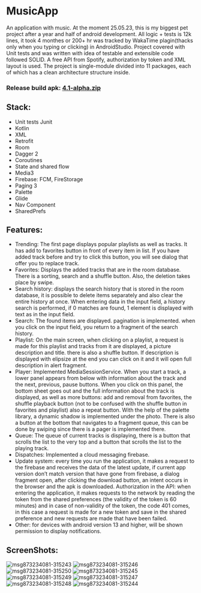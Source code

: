 # MusicApp

An application with music. At the moment 25.05.23, this is my biggest pet project after a year and half of android development. All logic + tests is 12k lines, it took 4 monthes  or 200+ hr was tracked by WakaTime plagin(thacks only when you typing or clicking) in AndroidStudio. Project covered with Unit tests and was written with idea of testable and extensible code followed SOLID. A free API from Spotify, authorization by token and XML layout is used. The project is single-module divided into 11 packages, each of which has a clean architecture structure inside.

### Release build apk: [4.1-alpha.zip](https://github.com/BoikoIlya/MusicApp/files/11568281/4.1-alpha.zip)


## Stack:
- Unit tests Junit
- Kotlin
- XML
- Retrofit
- Room
- Dagger 2
- Coroutines
- State and shared flow
- Media3
- Firebase: FCM, FireStorage
- Paging 3
- Palette
- Glide
- Nav Component
- SharedPrefs

## Features:
- Trending: The first page displays popular playlists as well as tracks. It has add to favorites button in front of every item in list. If you have added track before and try to click this button, you will see dialog that offer you to replace track.   
- Favorites: Displays the added tracks that are in the room database. There is a sorting, search and a shuffle button. Also, the deletion takes place by swipe.
- Search history: displays the search history that is stored in the room database, it is possible to delete items separately and also clear the entire history at once. When entering data in the input field, a history search is performed, if 0 matches are found, 1 element is displayed with text as in the input field.
- Search: The found items are displayed. pagination is implemented. when you click on the input field, you return to a fragment of the search history.
- Playlist: On the main screen, when clicking on a playlist, a request is made for this playlist and tracks from it are displayed, a picture description and title. there is also a shuffle button. If description is displayed with elipsize at the end you can click on it and it will open full description in alert fragment.
- Player: Implemented MediaSessionService. When you start a track, a lower panel appears from below with information about the track and the next, previous, pause buttons. When you click on this panel, the bottom sheet goes out and the full information about the track is displayed, as well as more buttons: add and removal from favorites, the shuffle playback button (not to be confused with the shuffle button in favorites and playlist) also a repeat button. With the help of the palette library, a dynamic shadow is implemented under the photo. There is also a button at the bottom that navigates to a fragment queue, this can be done by swiping since there is a pager is implemented there.
- Queue: The queue of current tracks is displaying, there is a button that scrolls the list to the very top and a button that scrolls the list to the playing track.
- Dispatches: Implemented a cloud messaging firebase.
- Update system: every time you run the application, it makes a request to the firebase and receives the data of the latest update, if current app version don’t match version that have gone from firebase, a dialog fragment open, after clicking the download button, an intent occurs in the browser and the apk is downloaded.
Authorization in the API: when entering the application, it makes requests to the network by reading the token from the shared preferences (the validity of the token is 60 minutes) and in case of non-validity of the token, the code 401 comes, in this case a request is made for a new token and save in the shared preference and new requests are made that have been failed.
- Other: for devices with android version 13 and higher, will be shown permission to display notifications.



## ScreenShots:
![msg873234081-315243](https://github.com/BoikoIlya/MusicApp/assets/100340546/893f363f-a7b7-4f1b-afb2-f6ecaf07734f)
![msg873234081-315246](https://github.com/BoikoIlya/MusicApp/assets/100340546/3bc5fc90-272f-46a8-9a42-868ff3be410f)
![msg873234081-315250](https://github.com/BoikoIlya/MusicApp/assets/100340546/522396c3-7225-4bc2-b41d-963a922dbc08)
![msg873234081-315245](https://github.com/BoikoIlya/MusicApp/assets/100340546/d69a92b0-dda7-43a8-8511-c4378f59b803)
![msg873234081-315249](https://github.com/BoikoIlya/MusicApp/assets/100340546/7287a4a0-0eb7-4305-8856-d4ac13f5f673)
![msg873234081-315247](https://github.com/BoikoIlya/MusicApp/assets/100340546/3b9fe805-2299-414b-9ca5-57566fd990b3)
![msg873234081-315248](https://github.com/BoikoIlya/MusicApp/assets/100340546/0c00c586-d965-49cc-b829-afab048d93c6)
![msg873234081-315244](https://github.com/BoikoIlya/MusicApp/assets/100340546/c5531f0b-a5f7-42f6-a7e1-6a3b4d23197e)
